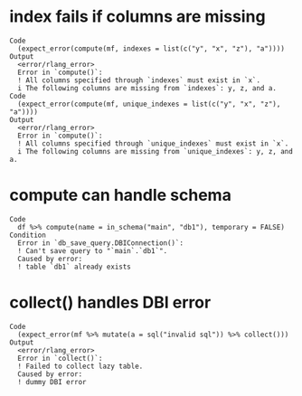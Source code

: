 # index fails if columns are missing

    Code
      (expect_error(compute(mf, indexes = list(c("y", "x", "z"), "a"))))
    Output
      <error/rlang_error>
      Error in `compute()`:
      ! All columns specified through `indexes` must exist in `x`.
      i The following columns are missing from `indexes`: y, z, and a.
    Code
      (expect_error(compute(mf, unique_indexes = list(c("y", "x", "z"), "a"))))
    Output
      <error/rlang_error>
      Error in `compute()`:
      ! All columns specified through `unique_indexes` must exist in `x`.
      i The following columns are missing from `unique_indexes`: y, z, and a.

# compute can handle schema

    Code
      df %>% compute(name = in_schema("main", "db1"), temporary = FALSE)
    Condition
      Error in `db_save_query.DBIConnection()`:
      ! Can't save query to "`main`.`db1`".
      Caused by error:
      ! table `db1` already exists

# collect() handles DBI error

    Code
      (expect_error(mf %>% mutate(a = sql("invalid sql")) %>% collect()))
    Output
      <error/rlang_error>
      Error in `collect()`:
      ! Failed to collect lazy table.
      Caused by error:
      ! dummy DBI error

